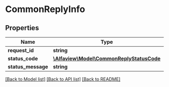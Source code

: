 # CommonReplyInfo

## Properties
Name | Type | Description | Notes
------------ | ------------- | ------------- | -------------
**request_id** | **string** |  | [optional] 
**status_code** | [**\Alfaview\Model\CommonReplyStatusCode**](CommonReplyStatusCode.md) |  | [optional] 
**status_message** | **string** |  | [optional] 

[[Back to Model list]](../README.md#documentation-for-models) [[Back to API list]](../README.md#documentation-for-api-endpoints) [[Back to README]](../README.md)


